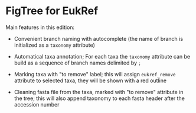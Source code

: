 # FigTree for EukRef

Main features in this edition:

- Convenient branch naming with autocomplete (the name of branch is initialized as a `taxonomy` attribute)

- Automatical taxa annotation; For each taxa the `taxonomy` attribute can be build as a sequence of branch names delimited by `;`

- Marking taxa with "to remove" label; this will assign `eukref_remove` attribute to selected taxa, they will be shown with a red outline

- Cleaning fasta file from the taxa, marked with "to remove" attribute in the tree; this will also append taxonomy to each fasta header after the accession number
